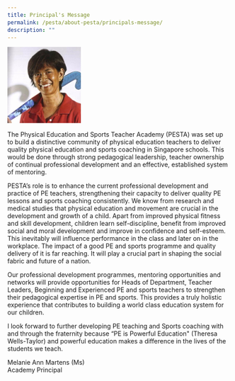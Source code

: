 ```yaml
---
title: Principal's Message
permalink: /pesta/about-pesta/principals-message/
description: ""
---
```

<img src="/images/principal-photo.jpeg"  
style="width:33%">

The Physical Education and Sports Teacher Academy (PESTA) was set up to build a distinctive community of physical education teachers to deliver quality physical education and sports coaching in Singapore schools. This would be done through strong pedagogical leadership, teacher ownership of continual professional development and an effective, established system of mentoring.

PESTA’s role is to enhance the current professional development and practice of PE teachers, strengthening their capacity to deliver quality PE lessons and sports coaching consistently. We know from research and medical studies that physical education and movement are crucial in the development and growth of a child. Apart from improved physical fitness and skill development, children learn self-discipline, benefit from improved social and moral development and improve in confidence and self-esteem. This inevitably will influence performance in the class and later on in the workplace. The impact of a good PE and sports programme and quality delivery of it is far reaching. It will play a crucial part in shaping the social fabric and future of a nation. 

Our professional development programmes, mentoring opportunities and networks will provide opportunities for Heads of Department, Teacher Leaders, Beginning and Experienced PE and sports teachers to strengthen their pedagogical expertise in PE and sports. This provides a truly holistic experience that contributes to building a world class education system for our children.  

I look forward to further developing PE teaching and Sports coaching with and through the fraternity because “PE is Powerful Education" (Theresa Wells-Taylor) and powerful education makes a difference in the lives of the students we teach.

Melanie Ann Martens (Ms)  <br>
Academy Principal